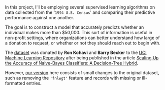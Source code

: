 In this project, I'll be employing several supervised learning algorithms on data collected from the '`1994 U.S. Census`' and comparing their predictive performance against one another.

The goal is to construct a model that accurately predicts whether an individual makes more than $50,000. This sort of information is useful in non-profit settings, where organizations can better understand how large of a donation to request, or whether or not they should reach out to begin with.

The [dataset](https://archive.ics.uci.edu/ml/datasets/Census+Income) was donated by **Ron Kohavi** and **Barry Becker** to the [UCI Machine Learning Repository](https://archive.ics.uci.edu/ml/index.php) after being published in the article [Scaling Up the Accuracy of Naive-Bayes Classifiers: A Decision-Tree Hybrid](https://www.academia.edu/download/40088603/Scaling_Up_the_Accuracy_of_Naive-Bayes_C20151116-5477-1fw84ob.pdf).

However, [our version](https://drive.google.com/file/d/1pSqjbiTiTX4H4vLahjMUMXmNj6ChXn9q/view?usp=sharing) here consists of small changes to the original dataset, such as removing the `'fnlwgt'` feature and records with missing or ill-formatted entries.